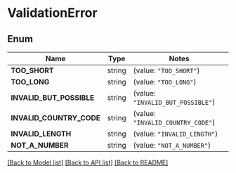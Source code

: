 # ValidationError

## Enum

Name | Type | Notes
------------ | ------------- | -------------
**TOO_SHORT** | string | (value: `"TOO_SHORT"`)
**TOO_LONG** | string | (value: `"TOO_LONG"`)
**INVALID_BUT_POSSIBLE** | string | (value: `"INVALID_BUT_POSSIBLE"`)
**INVALID_COUNTRY_CODE** | string | (value: `"INVALID_COUNTRY_CODE"`)
**INVALID_LENGTH** | string | (value: `"INVALID_LENGTH"`)
**NOT_A_NUMBER** | string | (value: `"NOT_A_NUMBER"`)


[[Back to Model list]](../README.md#documentation-for-models) [[Back to API list]](../README.md#documentation-for-api-endpoints) [[Back to README]](../README.md)


